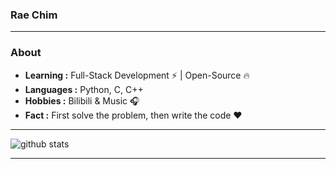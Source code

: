 ### Rae Chim
---------------------------------------------------------------------------------------------------------------------------------------------------------------------------------
### About

-  **Learning :** Full-Stack Development :zap: | Open-Source :fire:	
-  **Languages :** Python, C, C++
-  **Hobbies :** Bilibili & Music :headphones:
-  **Fact :** First solve the problem, then write the code :heart: 

---------------------------------------------------------------------------------------------------------------------------------------------------------------------------------

![github stats](https://github-readme-stats.vercel.app/api?username=Rae1230&show_icons=true)

---------------------------------------------------------------------------------------------------------------------------------------------------------------------------------



